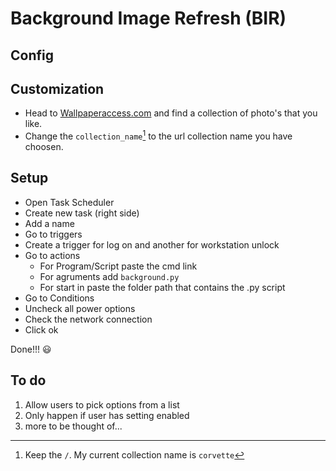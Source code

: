# Background Image Refresh (BIR)

## Config


## Customization
- Head to [Wallpaperaccess.com](https://wallpaperaccess.com/) and find a collection of photo's that you like. 
- Change the `collection_name`[^1] to the url collection name you have choosen. 

[^1]: Keep the `/`. My current collection name is `corvette`

## Setup
- Open Task Scheduler
- Create new task (right side)
- Add a name 
- Go to triggers
- Create a trigger for log on and another for workstation unlock
- Go to actions
  - For Program/Script paste the cmd link
  - For agruments add `background.py`
  - For start in paste the folder path that contains the .py script
- Go to Conditions
- Uncheck all power options
- Check the network connection
- Click ok

Done!!! :smiley:

## To do
1. Allow users to pick options from a list
2. Only happen if user has setting enabled
3. more to be thought of...